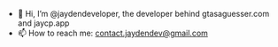 - 👋 Hi, I’m @jaydendeveloper, the developer behind gtasaguesser.com and jaycp.app
- 📫 How to reach me: contact.jaydendev@gmail.com
